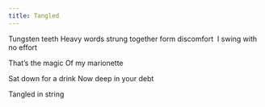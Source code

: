 ```yaml
---
title: Tangled
---
```

Tungsten teeth
Heavy words strung together form discomfort 
I swing with no effort

That’s the magic
Of my marionette

Sat down for a drink
Now deep in your debt 

Tangled in string 